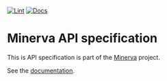 [![Lint](https://github.com/alexandrelamberty/minerva-api-spec/actions/workflows/lint.yaml/badge.svg)](https://github.com/alexandrelamberty/minerva-api-spec/actions/workflows/lint.yaml)
[![Docs](https://github.com/alexandrelamberty/minerva-api-spec/actions/workflows/docs.yaml/badge.svg)](https://github.com/alexandrelamberty/minerva-api-spec/actions/workflows/docs.yaml)

# Minerva API specification

This is API specification is part of the [Minerva](https://github.com/alexandrelamberty/minerva) project.

See the [documentation](https://alexandrelamberty.github.io/minerva-api-spec/).
